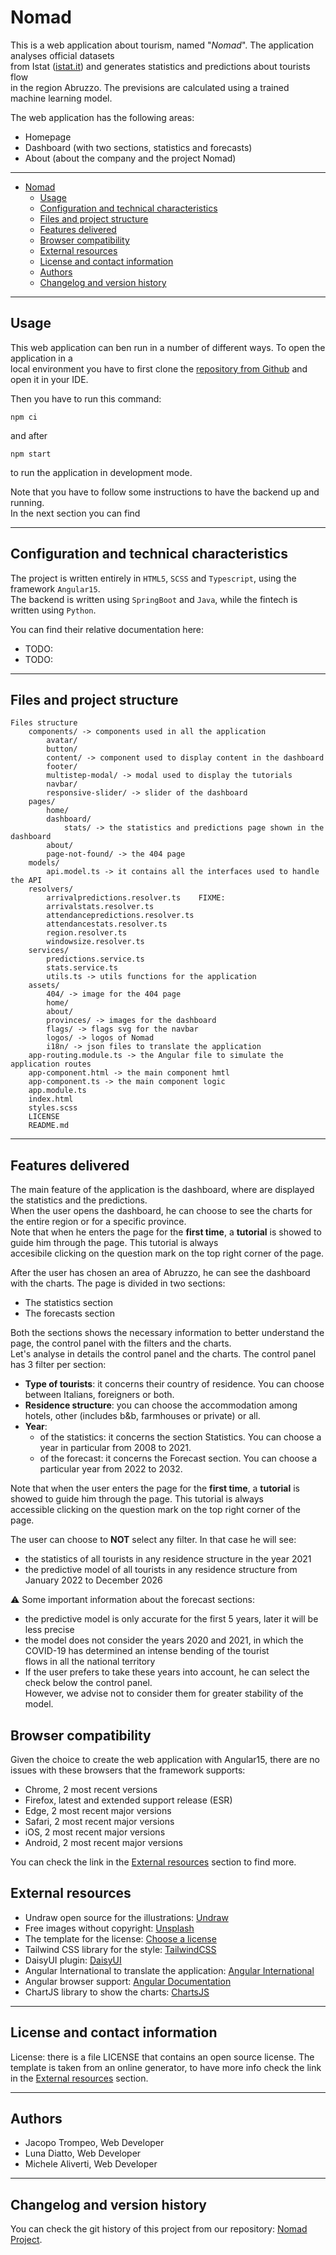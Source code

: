 # Nomad

This is a web application about tourism, named "_Nomad_". The application analyses official datasets  
from Istat ([istat.it](https://www.istat.it)) and generates statistics and predictions about tourists flow  
in the region Abruzzo. The previsions are calculated using a trained machine learning model.

The web application has the following areas:

- Homepage
- Dashboard (with two sections, statistics and forecasts)
- About (about the company and the project Nomad)

---

- [Nomad](#nomad)
  - [Usage](#usage)
  - [Configuration and technical characteristics](#configuration-and-technical-characteristics)
  - [Files and project structure](#files-and-project-structure)
  - [Features delivered](#features-delivered)
  - [Browser compatibility](#browser-compatibility)
  - [External resources](#external-resources)
  - [License and contact information](#license-and-contact-information)
  - [Authors](#authors)
  - [Changelog and version history](#changelog-and-version-history)

---

## Usage

This web application can ben run in a number of different ways. To open the application in a      
local environment you have to first clone the [repository from Github](https://github.com/FedericoFornone/Laboratorio_Integrato) and open it in your IDE.     

Then you have to run this command: 

```
npm ci
```

and after

```
npm start
```
to run the application in development mode.     


Note that you have to follow some instructions to have the backend up and running.    
In the next section you can find 


---

## Configuration and technical characteristics

The project is written entirely in `HTML5`, `SCSS` and `Typescript`, using the framework `Angular15`.       
The backend is written using `SpringBoot` and `Java`, while the fintech is written using `Python`.      

You can find their relative documentation here:     

- TODO:
- TODO:


---

## Files and project structure

```
Files structure
    components/ -> components used in all the application
        avatar/
        button/
        content/ -> component used to display content in the dashboard
        footer/
        multistep-modal/ -> modal used to display the tutorials
        navbar/
        responsive-slider/ -> slider of the dashboard
    pages/
        home/
        dashboard/
            stats/ -> the statistics and predictions page shown in the dashboard
        about/
        page-not-found/ -> the 404 page
    models/
        api.model.ts -> it contains all the interfaces used to handle the API
    resolvers/
        arrivalpredictions.resolver.ts    FIXME:
        arrivalstats.resolver.ts
        attendancepredictions.resolver.ts
        attendancestats.resolver.ts
        region.resolver.ts
        windowsize.resolver.ts
    services/
        predictions.service.ts
        stats.service.ts
        utils.ts -> utils functions for the application
    assets/
        404/ -> image for the 404 page
        home/
        about/
        provinces/ -> images for the dashboard
        flags/ -> flags svg for the navbar
        logos/ -> logos of Nomad
        i18n/ -> json files to translate the application
    app-routing.module.ts -> the Angular file to simulate the application routes
    app-component.html -> the main component hmtl
    app-component.ts -> the main component logic
    app.module.ts
    index.html
    styles.scss
    LICENSE
    README.md
```

---

## Features delivered

The main feature of the application is the dashboard, where are displayed the statistics and the predictions.  
When the user opens the dashboard, he can choose to see the charts for the entire region or for a specific province.  
Note that when he enters the page for the **first time**, a **tutorial** is showed to guide him through the page. This tutorial is always  
accesibile clicking on the question mark on the top right corner of the page.

After the user has chosen an area of Abruzzo, he can see the dashboard with the charts. The page is divided in two sections:

- The statistics section
- The forecasts section

Both the sections shows the necessary information to better understand the page, the control panel with the filters and the charts.  
Let's analyse in details the control panel and the charts. The control panel has 3 filter per section:

- **Type of tourists**: it concerns their country of residence. You can choose between Italians, foreigners or both.
- **Residence structure**: you can choose the accommodation among hotels, other (includes b&b, farmhouses or private) or all.
- **Year**:
  - of the statistics: it concerns the section Statistics. You can choose a year in particular from 2008 to 2021.
  - of the forecast: it concerns the Forecast section. You can choose a particular year from 2022 to 2032.

Note that when the user enters the page for the **first time**, a **tutorial** is showed to guide him through the page. This tutorial is always  
accessible clicking on the question mark on the top right corner of the page.

The user can choose to **NOT** select any filter. In that case he will see:

- the statistics of all tourists in any residence structure in the year 2021
- the predictive model of all tourists in any residence structure from January 2022 to December 2026   



⚠️ Some important information about the forecast sections:      

- the predictive model is only accurate for the first 5 years, later it will be less precise
- the model does not consider the years 2020 and 2021, in which the COVID-19 has determined an intense bending of the tourist      
flows in all the national territory
- If the user prefers to take these years into account, he can select the check below the control panel.      
However, we advise not to consider them for greater stability of the model.



## Browser compatibility

Given the choice to create the web application with Angular15, there are no issues with these browsers that the framework supports:        

- Chrome, 2 most recent versions
- Firefox, latest and extended support release (ESR)
- Edge, 2 most recent major versions
- Safari, 2 most recent major versions
- iOS, 2 most recent major versions
- Android, 2 most recent major versions

You can check the link in the [External resources](#external-resources) section to find more.   


## External resources

- Undraw open source for the illustrations: [Undraw](https://undraw.co/)
- Free images without copyright: [Unsplash](https://unsplash.com/)
- The template for the license: [Choose a license](https://choosealicense.com/)
- Tailwind CSS library for the style: [TailwindCSS](https://tailwindcss.com/)
- DaisyUI plugin: [DaisyUI](https://daisyui.com/)
- Angular International to translate the application: [Angular International](https://angular.io/guide/i18n-overview)
- Angular browser support: [Angular Documentation](https://angular.io/guide/browser-support)
- ChartJS library to show the charts: [ChartsJS](https://www.chartjs.org/)

---

## License and contact information

License: there is a file LICENSE that contains an open source license.
The template is taken from an online generator, to have more info
check the link in the [External resources](#external-resources) section.

---

## Authors

- Jacopo Trompeo, Web Developer
- Luna Diatto, Web Developer
- Michele Aliverti, Web Developer

---

## Changelog and version history

You can check the git history of this project from our repository:
[Nomad Project](https://github.com/FedericoFornone/Laboratorio_Integrato).
